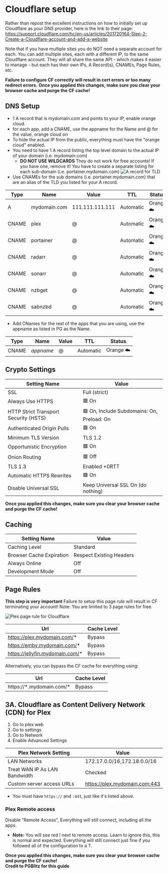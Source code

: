 # Cloudflare setup

Rather than repost the excellent instructions on how to initially set up Cloudflare as your DNS provider, here is the link to their page: https://support.cloudflare.com/hc/en-us/articles/201720164-Step-2-Create-a-Cloudflare-account-and-add-a-website

Note that if you have multiple sites you do NOT need a separate account for each. You can add multiple sites, each with a different IP, to the same Cloudflare account. They will all share the same API - which makes it easier to manage - but each has their own IPs, A Record(s), CNAMEs, Page Rules, etc.

**Failure to configure CF correctly will result in cert errors or too many redirect errors.**
**Once you applied this changes, make sure you clear your browser cache and purge the CF cache!**

## DNS Setup

* 1 A record that is mydomain.com and points to your IP, enable orange cloud.
* for each app, add a CNAME, use the appname for the Name and @ for the value, orange cloud on
* To hide the actual IP from the public, everything must have the "orange cloud" enabled.
* You need to have 1 A record listing the top level domain to the actual IP of your domain (i.e. mydomain.com)
  * **DO NOT USE WILDCARDS** They do not work for free accounts! If you have one, remove it! You have to create a separate listing for each sub-domain (i.e. portainer.mydomain.com)
![A record for TLD](https://imgur.com/n74WBlS.png)
* Use CNAMEs for the sub domains (i.e. portainer.mydomain.com) that are an alias of the TLD you listed for your A record.

| Type  | Name         | Value           | TTL       | Status |
|-------|--------------|-----------------|-----------|--------|
| A     | mydomain.com | 111.111.111.111 | Automatic | Orange ☁️ |
| CNAME | plex         | @               | Automatic | Orange ☁️ |
| CNAME | portainer    | @               | Automatic | Orange ☁️ |
| CNAME | radarr       | @               | Automatic | Orange ☁️ |
| CNAME | sonarr       | @               | Automatic | Orange ☁️ |
| CNAME | nzbget       | @               | Automatic | Orange ☁️ |
| CNAME | sabnzbd      | @               | Automatic | Orange ☁️ |


* Add CNames for the rest of the apps that you are using, use the appname as listed in PG as the Name.

| Type  | Name         | Value           | TTL       | Status |
|-------|--------------|-----------------|-----------|--------|
| CNAME | _appname_    | @               | Automatic | Orange ☁️ |

## Crypto Settings

| Setting Name                          | Value                                   |
|---------------------------------------|-----------------------------------------|
| SSL                                   | Full (strict)                           |
| Always Use HTTPS                      | 🟩 On                                      |
| HTTP Strict Transport Security (HSTS) | 🟩 On, Include Subdomains: On, Preload: On |
| Authenticated Origin Pulls            | 🟩 On                                      |
| Minimum TLS Version                   | TLS 1.2                                 |
| Opportunistic Encryption              | 🟩 On                                      |
| Onion Routing                         | 🟥 Off                                      |
| TLS 1.3                               | Enabled +0RTT                           |
| Automatic HTTPS Rewrites              | 🟩 On                                      |
| Disable Universal SSL                 | Keep Universal SSL On (do nothing)      |

**Once you applied this changes, make sure you clear your browser cache and purge the CF cache!**

## Caching

| Setting Name             | Value                    |
|--------------------------|--------------------------|
| Caching Level            | Standard                 |
| Browser Cache Expiration | Respect Existing Headers |
| Always Online            | Off                      |
| Development Mode         | Off                      |

## Page Rules

**This step is very important** Failure to setup this page rule will result in CF terminating your account!
Note: You are limited to 3 page rules for free.

![Plex page rule for Cloudflare](https://imgur.com/6u6GHnE.png)

| Url                         | Cache Level |
|-----------------------------|-------------|
| https://plex.mydomain.com/* | Bypass      |
| https://emby.mydomain.com/* | Bypass      |
| https://jellyfin.mydomain.com/* | Bypass      |

Alternatively, you can bypass the CF cache for everything using:

| Url                         | Cache Level |
|-----------------------------|-------------|
| https://\*.mydomain.com/* | Bypass      |


## 3A. Cloudflare as Content Delivery Network (CDN) for Plex

1. Go to plex web
1. Go to settings
1. Go to Network
1. Enable Advanced Settings

| Plex Network Setting          | Value                         |
|-------------------------------|-------------------------------|
| LAN Networks                  | 172.17.0.0/16,172.18.0.0/16   |
| Treat WAN IP As LAN Bandwidth | Checked                       |
| Custom server access URLs     | https://plex.mydomain.com:443 |

* You must have `https://` and `:443`, just like it's listed above.

### Plex Remote access

Disable "Remote Access", Everything will still connect, including all the apps.
* **Note:** You will see red ! next to remote access. Learn to ignore this, this is normal and expected. Everything will still connect just fine if you followed all of the configuration to a T.

**Once you applied this changes, make sure you clear your browser cache and purge the CF cache!**  
**Credit to PGBlitz for this guide**
